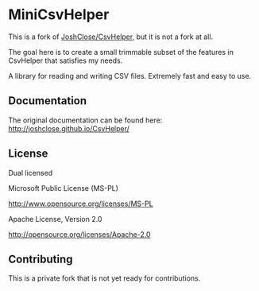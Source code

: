 # MiniCsvHelper

This is a fork of [JoshClose/CsvHelper](https://github.com/JoshClose/CsvHelper), but it is not a fork at all.

The goal here is to create a small trimmable subset of the features in CsvHelper that satisfies my needs.

A library for reading and writing CSV files. Extremely fast and easy to use.

## Documentation

The original documentation can be found here:
http://joshclose.github.io/CsvHelper/

## License

Dual licensed

Microsoft Public License (MS-PL)

http://www.opensource.org/licenses/MS-PL

Apache License, Version 2.0

http://opensource.org/licenses/Apache-2.0

## Contributing

This is a private fork that is not yet ready for contributions.